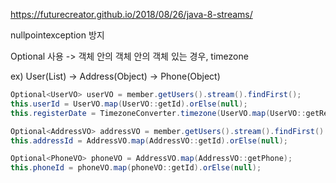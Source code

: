 https://futurecreator.github.io/2018/08/26/java-8-streams/

nullpointexception 방지

Optional 사용 -> 객체 안의 객체 안의 객체 있는 경우, timezone

ex) User(List) -> Address(Object) -> Phone(Object)

```java
Optional<UserVO> userVO = member.getUsers().stream().findFirst();
this.userId = UserVO.map(UserVO::getId).orElse(null);
this.registerDate = TimezoneConverter.timezone(UserVO.map(UserVO::getRegisterDate).orElse(null), requestTimezone);

Optional<AddressVO> addressVO = member.getUsers().stream().findFirst().map(UserVO::getAddress);
this.addressId = AddressVO.map(AddressVO::getId).orElse(null);

Optional<PhoneVO> phoneVO = AddressVO.map(AddressVO::getPhone);
this.phoneId = phoneVO.map(phoneVO::getId).orElse(null);
```